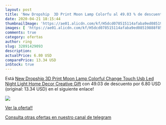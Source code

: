 ```yaml
---
layout: post
title: 'New Dropship  3D Print Moon Lamp Colorfu al 49.03 % de descuento'
date: 2020-04-21 18:15:44
thumbnailImage: 'https://ae01.alicdn.com/kf/H5dcd078515114afaba9ed08519888f85r/New-Dropship-3D-Print-Moon-Lamp-Colorful-Change-Touch-Usb-Led-Night-Light-Home-Decor-Creative.jpg_350x350._SL200_.jpg'
images: [ 'https://ae01.alicdn.com/kf/H5dcd078515114afaba9ed08519888f85r/New-Dropship-3D-Print-Moon-Lamp-Colorful-Change-Touch-Usb-Led-Night-Light-Home-Decor-Creative.jpg_350x350._SL200_.jpg' ]
comments: true
category: ofertas
author: ring
slug: 32891429093
description:
actualPrice: 6.80 USD
comparePrice: 13.34 USD
inStock: true
---
```


Está [New Dropship  3D Print Moon Lamp Colorful Change Touch Usb Led Night Light Home Decor Creative Gift](https://www.amazon.com/dp/32891429093/?tag=redken08-20) con 49.03 de descuento por 6.80 USD (original: 13.34 USD) en el siguiente enlace!

[![](https://ae01.alicdn.com/kf/H5dcd078515114afaba9ed08519888f85r/New-Dropship-3D-Print-Moon-Lamp-Colorful-Change-Touch-Usb-Led-Night-Light-Home-Decor-Creative.jpg_350x350._SL200_.jpg)](https://www.amazon.com/dp/32891429093/?tag=redken08-20)

[Ver la oferta!!](https://www.amazon.com/dp/32891429093/?tag=redken08-20)

[Consulta otras ofertas en nuestro canal de telegram](https://t.me/s/ofertas25)
